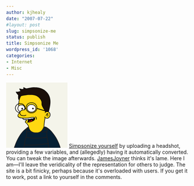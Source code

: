 ```yaml
---
author: kjhealy
date: "2007-07-22"
#layout: post
slug: simpsonize-me
status: publish
title: Simpsonize Me
wordpress_id: '1068'
categories:
- Internet
- Misc
---
```


![Simpsons Kieran](khsimp.png) [Simpsonize yourself](http://www.simpsonizeme.com/index.php) by uploading a headshot, providing a few variables, and (allegedly) having it automatically converted. You can tweak the image afterwards. [JamesJoyner](http://www.outsidethebeltway.com/archives/2007/07/simpsonize_me_is_very_lame/) thinks it's lame. Here I am—I'll leave the veridicality of the representation for others to judge. The site is a bit finicky, perhaps because it's overloaded with users. If you get it to work, post a link to yourself in the comments.
